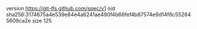 version https://git-lfs.github.com/spec/v1
oid sha256:3174675a4e539e84e4a6241ae490f4b66fef4b87574e9d14f6c552645609ca2e
size 125
